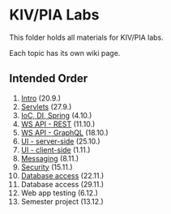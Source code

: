 # KIV/PIA Labs

This folder holds all materials for KIV/PIA labs.

Each topic has its own wiki page.

## Intended Order

1. [Intro](https://github.com/fidransky/kiv-pia-labs/wiki/Intro) (20.9.)
2. [Servlets](https://github.com/fidransky/kiv-pia-labs/wiki/Servlets) (27.9.)
3. [IoC, DI, Spring](https://github.com/fidransky/kiv-pia-labs/wiki/IoC,-DI,-Spring) (4.10.)
4. [WS API - REST](https://github.com/fidransky/kiv-pia-labs/wiki/WS-API---REST) (11.10.)
5. [WS API - GraphQL](https://github.com/fidransky/kiv-pia-labs/wiki/WS-API---GraphQL) (18.10.)
6. [UI - server-side](https://github.com/fidransky/kiv-pia-labs/wiki/UI---server-side) (25.10.)
7. [UI - client-side](https://github.com/fidransky/kiv-pia-labs/wiki/UI---client-side) (1.11.)
8. [Messaging](https://github.com/fidransky/kiv-pia-labs/wiki/Messaging) (8.11.)
9. [Security](https://github.com/fidransky/kiv-pia-labs/wiki/Security) (15.11.)
10. [Database access](https://github.com/fidransky/kiv-pia-labs/wiki/Database-access) (22.11.)
11. Database access (29.11.)
12. Web app testing (6.12.)
13. Semester project (13.12.)
